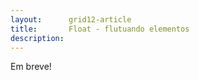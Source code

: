 ```yaml
---
layout:      grid12-article
title:       Float - flutuando elementos
description: 
---
```



Em breve!